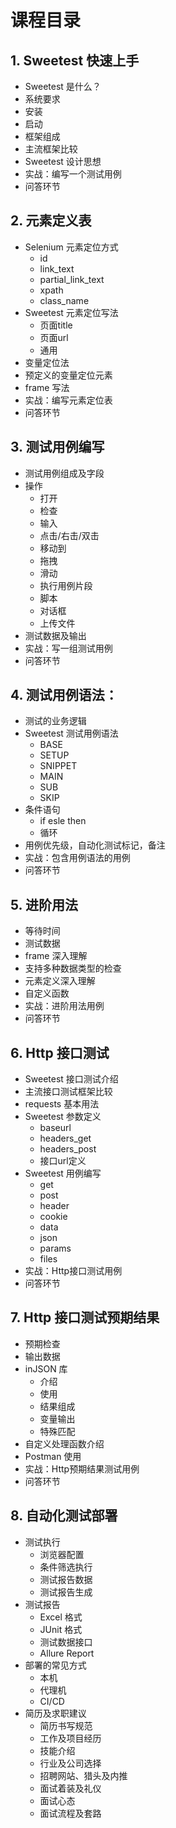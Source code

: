 # 课程目录

## 1. Sweetest 快速上手

- Sweetest 是什么？
- 系统要求
- 安装
- 启动
- 框架组成
- 主流框架比较
- Sweetest 设计思想
- 实战：编写一个测试用例
- 问答环节

## 2. 元素定义表

- Selenium 元素定位方式
    - id
    - link_text
    - partial_link_text
    - xpath
    - class_name
- Sweetest 元素定位写法
    - 页面title
    - 页面url
    - 通用
- 变量定位法
- 预定义的变量定位元素
- frame 写法
- 实战：编写元素定位表
- 问答环节

## 3. 测试用例编写

- 测试用例组成及字段
- 操作
    - 打开
    - 检查
    - 输入
    - 点击/右击/双击
    - 移动到
    - 拖拽
    - 滑动
    - 执行用例片段
    - 脚本
    - 对话框
    - 上传文件
- 测试数据及输出
- 实战：写一组测试用例
- 问答环节

## 4. 测试用例语法：

- 测试的业务逻辑
- Sweetest 测试用例语法
    - BASE
    - SETUP
    - SNIPPET
    - MAIN
    - SUB
    - SKIP
- 条件语句
    - if esle then
    - 循环
- 用例优先级，自动化测试标记，备注
- 实战：包含用例语法的用例
- 问答环节

## 5. 进阶用法

- 等待时间
- 测试数据
- frame 深入理解
- 支持多种数据类型的检查
- 元素定义深入理解
- 自定义函数
- 实战：进阶用法用例
- 问答环节    

## 6. Http 接口测试

- Sweetest 接口测试介绍
- 主流接口测试框架比较
- requests 基本用法
- Sweetest 参数定义
    - baseurl
    - headers_get
    - headers_post
    - 接口url定义
- Sweetest 用例编写
    - get
    - post
    - header
    - cookie
    - data
    - json
    - params
    - files
- 实战：Http接口测试用例
- 问答环节

## 7. Http 接口测试预期结果

- 预期检查
- 输出数据
- inJSON 库
    - 介绍
    - 使用
    - 结果组成
    - 变量输出
    - 特殊匹配
- 自定义处理函数介绍
- Postman 使用
- 实战：Http预期结果测试用例
- 问答环节


## 8. 自动化测试部署

- 测试执行
    - 浏览器配置
    - 条件筛选执行
    - 测试报告数据
    - 测试报告生成
- 测试报告
    - Excel 格式
    - JUnit 格式
    - 测试数据接口
    - Allure Report
- 部署的常见方式
    - 本机
    - 代理机
    - CI/CD
- 简历及求职建议
    - 简历书写规范
    - 工作及项目经历
    - 技能介绍
    - 行业及公司选择
    - 招聘网站、猎头及内推
    - 面试着装及礼仪
    - 面试心态
    - 面试流程及套路
